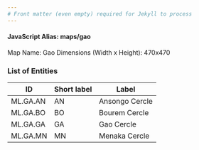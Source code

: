 ```yaml
---
# Front matter (even empty) required for Jekyll to process
---
```


#### JavaScript Alias: maps/gao

Map Name: Gao
Dimensions (Width x Height): 470x470

### List of Entities

| ID       | Short label | Label          |
| -------- | ----------- | -------------- |
| ML.GA.AN | AN          | Ansongo Cercle |
| ML.GA.BO | BO          | Bourem Cercle  |
| ML.GA.GA | GA          | Gao Cercle     |
| ML.GA.MN | MN          | Menaka Cercle  |
